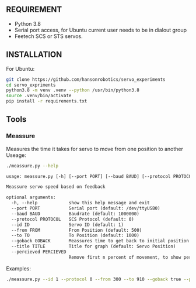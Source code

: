 ## REQUIREMENT
 - Python 3.8
 - Serial port access, for Ubuntu current user needs to be in dialout group
 - Feetech SCS or STS servos. 
## INSTALLATION
For Ubuntu:

```bash
git clone https://github.com/hansonrobotics/servo_experiments
cd servo_expriments
python3.8 -m venv .venv --python /usr/bin/python3.8
source .venv/bin/activate
pip install -r requirements.txt
```

## Tools

### Meassure
Measures the time it takes for servo to move from one position to another
Useage:
```bash
./meassure.py --help
```
```txt
usage: meassure.py [-h] [--port PORT] [--baud BAUD] [--protocol PROTOCOL] [--id ID] [--from FROM] [--to TO] [--goback GOBACK] [--title TITLE] [--percieved PERCIEVED]

Meassure servo speed based on feedback

optional arguments:
  -h, --help            show this help message and exit
  --port PORT           Serial port (default: /dev/ttyUSB0)
  --baud BAUD           Baudrate (default: 1000000)
  --protocol PROTOCOL   SCS Protocol (default: 0)
  --id ID               Servo ID (default: 1)
  --from FROM           From Position (default: 500)
  --to TO               To Position (default: 1000)
  --goback GOBACK       Meassures time to get back to initial position as well (default: False)
  --title TITLE         Title for graph (default: Servo Position)
  --percieved PERCIEVED
                        Remove first n percent of movement, to show percieved stats (default: 0)
```
Examples:
```bash
./meassure.py --id 1 --protocol 0 --from 300 --to 910 --goback true --percieved 5

```
